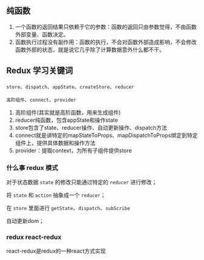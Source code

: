 ## 纯函数

1. 一个函数的返回结果只依赖于它的参数：函数的返回只由参数觉得，不由函数外部变量、函数决定。
2. 函数执行过程没有副作用：函数的执行，不会对函数外部造成影响，不会修改函数外部的状态，就是说它几乎除了计算数据意外什么都不干。



## Redux 学习关键词

`store`、`dispatch`、`appState`、`createStore`、`reducer`

`高阶组件`、`connect`、`provider`

1. 高阶组件(其实就是高阶函数，用来生成组件)
2. reducer纯函数，包含appState和操作state
3. store包含了state、reducer操作、自动更新操作、dispatch方法
4. connect就是讲特定的mapStateToProps、mapDispatchToProps绑定到特定组件上，提供具体数据和操作方法
5. provider：提取context，为所有子组件提供store

###  什么事 redux 模式

对于状态数据 `state` 的修改只能通过特定的 `reducer` 进行修改；

将 `state` 和 `action` 抽象成一个 `reducer`；

在 `store` 里面进行 `getState`、`dispatch`、`subScribe`

自动更新dom；

### redux react-redux

react-redux是redux的一种react方式实现


